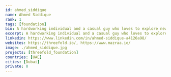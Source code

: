 ```yaml
---
id: ahmed_siddique
name: Ahmed Siddique
rank: 1
tags: [foundation]
bio: A hardworking individual and a casual guy who loves to explore new ideas in Tech. Experience in Telecom/IT, Networks, Cloud and  Systems Engineering and Servers Administration. I enjoy learning new things as Learning never exhausts the mind. I have not yet come accross an organization who are rebuilding the entire ecosystem of how things work in Tech. ThreeFold is going to be huge and i want to make sure i was part of this great movement.
excerpt: A hardworking individual and a casual guy who loves to explore new ideas in Tech.
linkedin: https://www.linkedin.com/in/ahmed-siddique-a4126a98/
websites: https://threefold.io/, https://www.mazraa.io/
image: ./ahmed_siddique.jpg
projects: [threefold_foundation]
countries: [UAE]
cities: [Dubai]
private: 0
---
```


